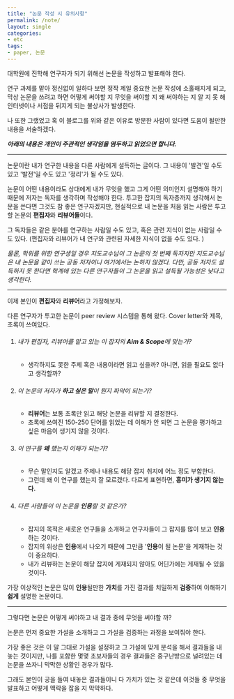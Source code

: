 ```yaml
---
title: "논문 작성 시 유의사항"
permalink: /note/
layout: single
categories:	
- etc
tags:
- paper, 논문
---
```




대학원에 진학해 연구자가 되기 위해선 논문을 작성하고 발표해야 한다.

연구 과제를 맡아 정신없이 일하다 보면 정작 제일 중요한 논문 작성에 소홀해지게 되고, 막상 논문을 쓰려고 하면 어떻게 써야할 지 무엇을 써야할 지 왜 써야하는 지 알 지 못 해 인터넷이나 서점을 뒤지게 되는 불상사가 발생한다.



나 또한 그랬었고 혹 이 블로그를 위와 같은 이유로 방문한 사람이 있다면 도움이 될만한 내용을 서술하겠다.




***아래의 내용은 개인이 주관적인 생각임을 염두하고 읽었으면 합니다.***

---



논문이란 내가 연구한 내용을 다른 사람에게 설득하는 글이다.
그 내용이 '발견'일 수도 있고 '발전'일 수도 있고 '정리'가 될 수도 있다.



논문이 어떤 내용이라도 상대에게 내가 무엇을 했고 그게 어떤 의미인지 설명해야 하기 때문에 저자는 독자를 생각하며 작성해야 한다.
투고한 잡지의 독자층까지 생각해서 논문을 쓴다면 그것도 참 좋은 연구자겠지만, 현실적으로 내 논문을 처음 읽는 사람은 투고할 논문의 **편집자**와 **리뷰어들**이다. 

그 독자들은 같은 분야를 연구하는 사람일 수도 있고, 혹은 관련 지식이 없는 사람일 수도 있다. (편집자와 리뷰어가 내 연구와 관련된 자세한 지식이 없을 수도 있다. )

*물론, 학위를 위한 연구생일 경우 지도교수님이 그 논문의 첫 번째 독자지만 지도교수님은 내 논문을 같이 쓰는 공동 저자이니 여기에서는 논하지 않겠다. 다만, 공동 저자도 설득하지 못 한다면 학계에 있는 다른 연구자들이 그 논문을 읽고 설득될 가능성은 낮다고 생각한다.*

---

이제 본인이 **편집자**와 **리뷰어**라고 가정해보자.

다른 연구자가 투고한 논문이 peer review 시스템을 통해 왔다. Cover letter와 제목, 초록이 쓰여있다.

1. ###### *내가 편집자, 리뷰어를 맡고 있는 이 잡지의 **Aim & Scope**에 맞는가?*

   - 생각하지도 못한 주제 혹은 내용이라면 읽고 싶을까? 아니면, 읽을 필요도 없다고 생각할까?

2. ###### *이 논문의 저자가 **하고 싶은 말**이 뭔지 파악이 되는가?*

   - **리뷰어**는 보통 초록만 읽고 해당 논문을 리뷰할 지 결정한다.
   - 초록에 쓰여진 150-250 단어를 읽었는 데 이해가 안 되면 그 논문을 평가하고 싶은 마음이 생기지 않을 것이다.

3. ###### *이 연구를 **왜** 했는지 이해가 되는가?*
    - 무슨 말인지도 알겠고 주제나 내용도 해당 잡지 취지에 어느 정도 부합한다.
    - 그런데 왜 이 연구를 했는지 잘 모르겠다. 다르게 표현하면, **흥미가 생기지 않는다.**

4. ###### *다른 사람들이 이 논문을 **인용**할 것 같은가?*
    - 잡지의 목적은 새로운 연구들을 소개하고 연구자들이 그 잡지를 많이 보고 **인용**하는 것이다.
    - 잡지의 위상은 **인용**에서 나오기 때문에 그만큼 '**인용**이 될 논문'을 게재하는 것이 중요하다.
    - 내가 리뷰하는 논문이 해당 잡지에 게재되지 않아도 어딘가에는 게재될 수 있을 것이다. 


가장 이상적인 논문은 많이 **인용**될만한 **가치**를 가진 결과를 치밀하게 **검증**하여 이해하기 **쉽게** 설명한 논문이다.

---

그렇다면 논문은 어떻게 써야하고 내 결과 중에 무엇을 써야할 까?

논문은 먼저 중요한 가설을 소개하고 그 가설을 검증하는 과정을 보여줘야 한다.

가장 좋은 것은 이 말 그대로 가설을 설정하고 그 가설에 맞게 분석을 해서 결과들을 내놓는 것이지만, 나를 포함한 몇몇 초보자들의 경우 결과들은 중구난방으로 널려있는 데 논문을 쓰자니 막막한 상황인 경우가 많다.

그래도 본인이 공을 들여 내놓은 결과들이니 다 가치가 있는 것 같은데 이것들 중 무엇을 발표하고 어떻게 맥락을 잡을 지 막막하다.




